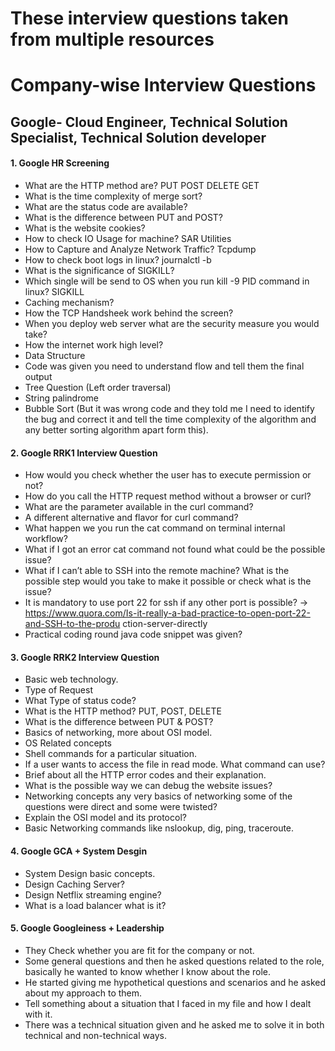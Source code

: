 # These interview questions taken from multiple resources 
# Company-wise Interview Questions

## Google- Cloud Engineer, Technical Solution Specialist, Technical Solution developer
#### 1. Google HR Screening
- What are the HTTP method are? PUT POST DELETE GET
- What is the time complexity of merge sort?
- What are the status code are available?
- What is the difference between PUT and POST?
- What is the website cookies?
- How to check IO Usage for machine? SAR Utilities
- How to Capture and Analyze Network Traffic? Tcpdump
- How to check boot logs in linux? journalctl -b
- What is the significance of SIGKILL?
- Which single will be send to OS when you run kill -9 PID command in linux? SIGKILL
- Caching mechanism?
- How the TCP Handsheek work behind the screen?
- When you deploy web server what are the security measure you would take?
- How the internet work high level?
- Data Structure
- Code was given you need to understand flow and tell them the final output
- Tree Question (Left order traversal)
- String palindrome
- Bubble Sort (But it was wrong code and they told me I need to identify the
bug and correct it and tell the time complexity of the algorithm and any
better sorting algorithm apart form this).

#### 2. Google RRK1 Interview Question
- How would you check whether the user has to execute permission or not?
- How do you call the HTTP request method without a browser or curl?
- What are the parameter available in the curl command?
- A different alternative and flavor for curl command?
- What happen we you run the cat command on terminal internal workflow?
- What if I got an error cat command not found what could be the possible issue?
- What if I can’t able to SSH into the remote machine? What is the possible step would
you take to make it possible or check what is the issue?
- It is mandatory to use port 22 for ssh if any other port is possible? ->
https://www.quora.com/Is-it-really-a-bad-practice-to-open-port-22-and-SSH-to-the-produ
ction-server-directly
- Practical coding round java code snippet was given?

#### 3. Google RRK2 Interview Question
- Basic web technology.
- Type of Request
- What Type of status code?
- What is the HTTP method? PUT, POST, DELETE
- What is the difference between PUT & POST?
- Basics of networking, more about OSI model.
- OS Related concepts
- Shell commands for a particular situation.
- If a user wants to access the file in read mode. What command can use?
- Brief about all the HTTP error codes and their explanation.
- What is the possible way we can debug the website issues?
- Networking concepts any very basics of networking some of the questions were direct and some were twisted?
- Explain the OSI model and its protocol?
- Basic Networking commands like nslookup, dig, ping, traceroute.

#### 4. Google GCA + System Desgin
- System Design basic concepts.
- Design Caching Server?
- Design Netflix streaming engine?
- What is a load balancer what is it?

#### 5. Google Googleiness + Leadership
- They Check whether you are fit for the company or not.
- Some general questions and then he asked questions related to the role, basically he
wanted to know whether I know about the role.
- He started giving me hypothetical questions and scenarios and he asked about my
approach to them.
- Tell something about a situation that I faced in my file and how I dealt with it.
- There was a technical situation given and he asked me to solve it in both technical and
non-technical ways.
